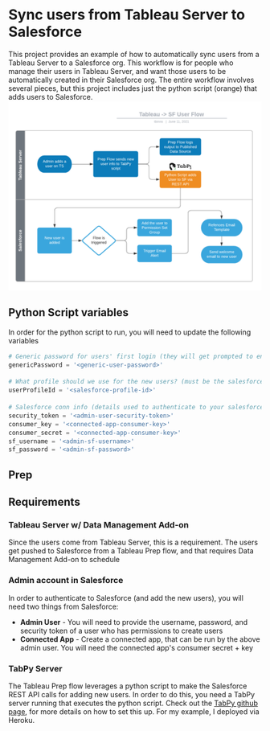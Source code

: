 # Sync users from Tableau Server to Salesforce
This project provides an example of how to automatically sync users from a Tableau Server to a Salesforce org.  This workflow is for people who manage their users in Tableau Server, and want those users to be automatically created in their Salesforce org. The entire workflow involves several pieces, but this project includes just the python script (orange) that adds users to Salesforce.
![Overview](https://github.com/takashibinns/tabpy-tableau-sf-user-sync/blob/main/screenshots/Workflow.png?raw=true)


## Python Script variables
In order for the python script to run, you will need to update the following variables
```python
# Generic password for users' first login (they will get prompted to enter a new password)
genericPassword = '<generic-user-password>'

# What profile should we use for the new users? (must be the salesforce ID of the profile)
userProfileId = '<salesforce-profile-id>'

# Salesforce conn info (details used to authenticate to your salesforce org)
security_token = '<admin-user-security-token>'
consumer_key = '<connected-app-consumer-key>'
consumer_secret = '<connected-app-consumer-key>'
sf_username = '<admin-sf-username>'
sf_password = '<admin-sf-password>'
```

## Prep 
## Requirements

### Tableau Server w/ Data Management Add-on
Since the users come from Tableau Server, this is a requirement.  The users get pushed to Salesforce from a Tableau Prep flow, and that requires Data Management Add-on to schedule

### Admin account in Salesforce
In order to authenticate to Salesforce (and add the new users), you will need two things from Salesforce:
* **Admin User** - You will need to provide the username, password, and security token of a user who has permissions to create users
* **Connected App** - Create a connected app, that can be run by the above admin user.  You will need the connected app's consumer secret + key

### TabPy Server
The Tableau Prep flow leverages a python script to make the Salesforce REST API calls for adding new users.  In order to do this, you need a TabPy server running that executes the python script.  Check out the [TabPy github page](https://github.com/tableau/TabPy), for more details on how to set this up.  For my example, I deployed via Heroku.
